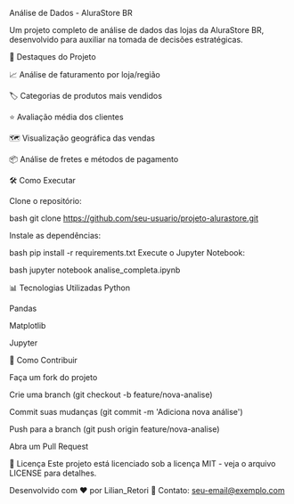 Análise de Dados - AluraStore BR


Um projeto completo de análise de dados das lojas da AluraStore BR, desenvolvido para auxiliar na tomada de decisões estratégicas.

🌟 Destaques do Projeto

📈 Análise de faturamento por loja/região

🏷️ Categorias de produtos mais vendidos

⭐ Avaliação média dos clientes

🗺️ Visualização geográfica das vendas

📦 Análise de fretes e métodos de pagamento

🛠️ Como Executar

Clone o repositório:

bash
git clone https://github.com/seu-usuario/projeto-alurastore.git

Instale as dependências:

bash
pip install -r requirements.txt
Execute o Jupyter Notebook:

bash
jupyter notebook analise_completa.ipynb

📊 Tecnologias Utilizadas
Python

Pandas

Matplotlib

Jupyter

🤝 Como Contribuir

Faça um fork do projeto

Crie uma branch (git checkout -b feature/nova-analise)

Commit suas mudanças (git commit -m 'Adiciona nova análise')

Push para a branch (git push origin feature/nova-analise)

Abra um Pull Request

📄 Licença
Este projeto está licenciado sob a licença MIT - veja o arquivo LICENSE para detalhes.

Desenvolvido com ❤️ por Lilian_Retori
📧 Contato: seu-email@exemplo.com
